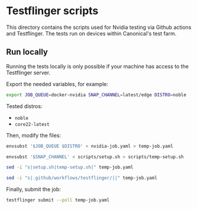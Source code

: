 # Testflinger scripts

This directory contains the scripts used for Nvidia testing via Github actions and Testflinger.
The tests run on devices within Canonical's test farm.

## Run locally
Running the tests locally is only possible if your machine has access to the Testflinger server.

Export the needed variables, for example:
```bash
export JOB_QUEUE=docker-nvidia SNAP_CHANNEL=latest/edge DISTRO=noble
```
Tested distros:
- `noble`
- `core22-latest`

Then, modify the files:
```bash
envsubst '$JOB_QUEUE $DISTRO' < nvidia-job.yaml > temp-job.yaml

envsubst '$SNAP_CHANNEL' < scripts/setup.sh > scripts/temp-setup.sh

sed -i "s|setup.sh|temp-setup.sh|" temp-job.yaml

sed -i "s|.github/workflows/testflinger/||" temp-job.yaml
```

Finally, submit the job:
```bash
testflinger submit --poll temp-job.yaml
```
